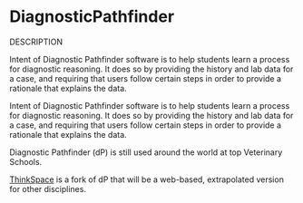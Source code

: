 DiagnosticPathfinder
====================

DESCRIPTION

Intent of Diagnostic Pathfinder software is to help students learn a process for diagnostic reasoning. It does so by providing the history and lab data for a case, and requiring that users follow certain steps in order to provide a rationale that explains the data.

Intent of Diagnostic Pathfinder software is to help students learn a process for diagnostic reasoning. It does so by providing the history and lab data for a case, and requiring that users follow certain steps in order to provide a rationale that explains the data.

Diagnostic Pathfinder (dP) is still used around the world at top Veterinary Schools. 

<a href=”http://www.thinkspace.org/”>ThinkSpace</a> is a fork of dP that will be a web-based, extrapolated version for other disciplines. 
